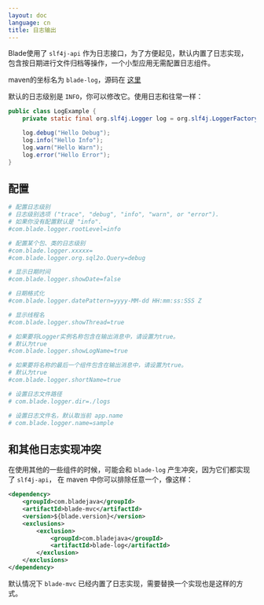 ```yaml
---
layout: doc
language: cn
title: 日志输出
---
```


Blade使用了 `slf4j-api` 作为日志接口，为了方便起见，默认内置了日志实现，
包含按日期进行文件归档等操作，一个小型应用无需配置日志组件。

maven的坐标名为 `blade-log`，源码在 [这里](https://github.com/bladejava/blade-log)

默认的日志级别是 `INFO`，你可以修改它。使用日志和往常一样：

```java
public class LogExample {
    private static final org.slf4j.Logger log = org.slf4j.LoggerFactory.getLogger(LogExample.class);

    log.debug("Hello Debug");
    log.info("Hello Info");
    log.warn("Hello Warn");
    log.error("Hello Error");
}
```

## 配置

```bash
# 配置日志级别
# 日志级别选项 ("trace", "debug", "info", "warn", or "error").
# 如果你没有配置默认是 "info".
#com.blade.logger.rootLevel=info

# 配置某个包、类的日志级别
#com.blade.logger.xxxxx=
#com.blade.logger.org.sql2o.Query=debug

# 显示日期时间
#com.blade.logger.showDate=false

# 日期格式化
#com.blade.logger.datePattern=yyyy-MM-dd HH:mm:ss:SSS Z

# 显示线程名
#com.blade.logger.showThread=true

# 如果要将Logger实例名称包含在输出消息中，请设置为true。
# 默认为true
#com.blade.logger.showLogName=true

# 如果要将名称的最后一个组件包含在输出消息中，请设置为true。
# 默认为true
#com.blade.logger.shortName=true

# 设置日志文件路径
# com.blade.logger.dir=./logs

# 设置日志文件名，默认取当前 app.name
# com.blade.logger.name=sample
```

## 和其他日志实现冲突

在使用其他的一些组件的时候，可能会和 `blade-log` 产生冲突，因为它们都实现了 `slf4j-api`，
在 maven 中你可以排除任意一个，像这样：

```xml
<dependency>
    <groupId>com.bladejava</groupId>
    <artifactId>blade-mvc</artifactId>
    <version>${blade.version}</version>
    <exclusions>
        <exclusion>
            <groupId>com.bladejava</groupId>
            <artifactId>blade-log</artifactId>
        </exclusion>
    </exclusions>
</dependency>
```

默认情况下 `blade-mvc` 已经内置了日志实现，需要替换一个实现也是这样的方式。